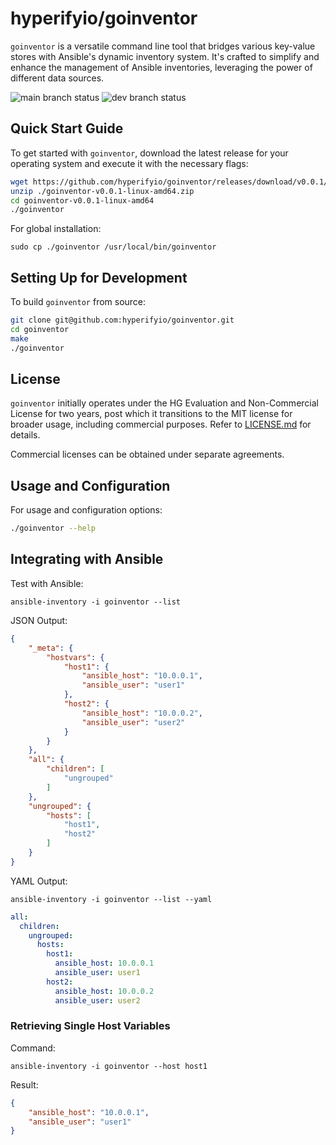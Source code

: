 # hyperifyio/goinventor

`goinventor` is a versatile command line tool that bridges various key-value
stores with Ansible's dynamic inventory system. It's crafted to simplify and 
enhance the management of Ansible inventories, leveraging the power of different
data sources.

![main branch status](https://github.com/hyperifyio/goinventor/actions/workflows/build.yml/badge.svg?branch=main)
![dev branch status](https://github.com/hyperifyio/goinventor/actions/workflows/build.yml/badge.svg?branch=dev)

## Quick Start Guide

To get started with `goinventor`, download the latest release for your operating
system and execute it with the necessary flags:

```bash
wget https://github.com/hyperifyio/goinventor/releases/download/v0.0.1/goinventor-v0.0.1-linux-amd64.zip
unzip ./goinventor-v0.0.1-linux-amd64.zip
cd goinventor-v0.0.1-linux-amd64
./goinventor
```

For global installation:

```
sudo cp ./goinventor /usr/local/bin/goinventor
```

## Setting Up for Development

To build `goinventor` from source:

```bash
git clone git@github.com:hyperifyio/goinventor.git
cd goinventor
make
./goinventor
```

## License

`goinventor` initially operates under the HG Evaluation and Non-Commercial License for two years, post which it transitions to the MIT license for broader usage, including commercial purposes. Refer to [LICENSE.md](LICENSE.md) for details.

Commercial licenses can be obtained under separate agreements.

## Usage and Configuration

For usage and configuration options:

```bash
./goinventor --help
```

## Integrating with Ansible

Test with Ansible:

```
ansible-inventory -i goinventor --list
```

JSON Output:

```json
{
    "_meta": {
        "hostvars": {
            "host1": {
                "ansible_host": "10.0.0.1",
                "ansible_user": "user1"
            },
            "host2": {
                "ansible_host": "10.0.0.2",
                "ansible_user": "user2"
            }
        }
    },
    "all": {
        "children": [
            "ungrouped"
        ]
    },
    "ungrouped": {
        "hosts": [
            "host1",
            "host2"
        ]
    }
}
```

YAML Output:

```
ansible-inventory -i goinventor --list --yaml
```

```yaml
all:
  children:
    ungrouped:
      hosts:
        host1:
          ansible_host: 10.0.0.1
          ansible_user: user1
        host2:
          ansible_host: 10.0.0.2
          ansible_user: user2
```

### Retrieving Single Host Variables

Command:

```
ansible-inventory -i goinventor --host host1
```

Result:

```json
{
    "ansible_host": "10.0.0.1",
    "ansible_user": "user1"
}
```
